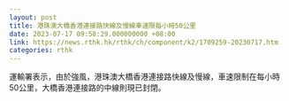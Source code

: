 ```yaml
---
layout: post
title: 港珠澳大橋香港連接路快線及慢線車速限每小時50公里
date: 2023-07-17 09:58:29.000000000 +08:00
link: https://news.rthk.hk/rthk/ch/component/k2/1709259-20230717.htm
categories: rthk
---
```


運輸署表示，由於強風，港珠澳大橋香港連接路快線及慢線，車速限制在每小時50公里，大橋香港連接路的中線則現已封閉。
